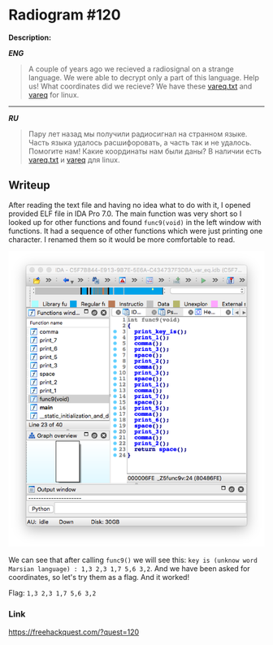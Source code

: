 # Radiogram #120
**Description:**

***ENG***
> A couple of years ago we recieved a radiosignal on a strange language. We were able to decrypt only a part of this language. Help us! What coordinates did we recieve? We have these [vareq.txt](/FHQ/files/steganography/vareq.txt) and [vareq](/FHQ/files/steganography/vareq.elf) for linux.

---

***RU***
> Пару лет назад мы получили радиосигнал на странном языке. Часть языка удалось расшифоровать, а часть так и не удалось. Помогите нам! Какие координаты нам были даны? В наличии есть [vareq.txt](/FHQ/files/steganography/vareq.txt) и [vareq](/FHQ/files/steganography/vareq.elf) для linux.

## Writeup

After reading the text file and having no idea what to do with it, I opened provided ELF file in IDA Pro 7.0. The main function was very short so I looked up for other functions and found `func9(void)` in the left window with functions. It had a sequence of other functions which were just printing one character. I renamed them so it would be more comfortable to read.

![IDA_dump](/FHQ/images/steganography/IDA_dump.png)

We can see that after calling `func9()` we will see this: `key is (unknow word Marsian language) : 1,3 2,3 1,7 5,6 3,2`. And we have been asked for coordinates, so let's try them as a flag. And it worked!

Flag: `1,3 2,3 1,7 5,6 3,2`

### Link

https://freehackquest.com/?quest=120
